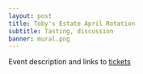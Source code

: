 ```yaml
---
layout: post
title: Toby's Estate April Rotation
subtitle: Tasting, discussion
banner: mural.png
---
```


Event description and links to [tickets](www.google.com)
